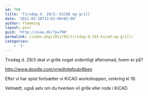 ```yaml
---
id: 790
title: 'Tirsdag d. 29/3: KiCAD og grill'
date: '2011-03-28T13:01:09+02:00'
author: Flemming
layout: post
guid: 'http://osaa.dk/?p=790'
permalink: /index.php/2011/03/tirsdag-d-293-kicad-og-grill/
categories:
    - '1'
---
```


Tirsdag d. 29/3 skal vi grille noget ordentligt aftensmad, hvem er på?

<http://www.doodle.com/vrwdhdgfsubr8ben>

Efter vi har spist fortsætter vi KiCAD workshoppen, omkring kl 19.

Velmødt, også selv om du hverken vil grille eller rode i KiCAD.